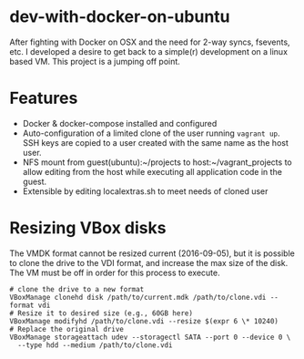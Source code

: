 # dev-with-docker-on-ubuntu

After fighting with Docker on OSX and the need for 2-way syncs, fsevents, etc.
I developed a desire to get back to a simple(r) development on a linux based
VM. This project is a jumping off point.

# Features

- Docker & docker-compose installed and configured
- Auto-configuration of a limited clone of the user running `vagrant up`. SSH keys
  are copied to a user created with the same name as the host user.
- NFS mount from guest(ubuntu):~/projects to host:~/vagrant_projects to allow
  editing from the host while executing all application code in the guest.
- Extensible by editing localextras.sh to meet needs of cloned user

# Resizing VBox disks

The VMDK format cannot be resized current (2016-09-05), but it is possible to
clone the drive to the VDI format, and increase the max size of the disk. The
VM must be off in order for this process to execute.

```shell
# clone the drive to a new format
VBoxManage clonehd disk /path/to/current.mdk /path/to/clone.vdi --format vdi
# Resize it to desired size (e.g., 60GB here)
VBoxManage modifyhd /path/to/clone.vdi --resize $(expr 6 \* 10240)
# Replace the original drive
VBoxManage storageattach udev --storagectl SATA --port 0 --device 0 \
  --type hdd --medium /path/to/clone.vdi
```


